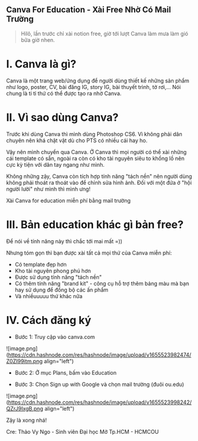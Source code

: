 ## Canva For Education - Xài Free Nhờ Có Mail Trường

> Hilô, lần trước chỉ xài notion free, giờ tới lượt Canva làm mưa làm gió bữa giờ nhen.

# I. Canva là gì?

Canva là một trang web/ứng dụng để người dùng thiết kế những sản phẩm như logo, poster, CV, bài đăng IG, story IG, bài thuyết trình, tờ rơi,... Nói chung là ti tỉ thứ có thể được tạo ra nhờ Canva.

# II. Vì sao dùng Canva?

Trước khi dùng Canva thì mình dùng Photoshop CS6. Vì không phải dân chuyên nên khá chật vật dù cho PTS có nhiều cái hay ho.

Vậy nên mình chuyển qua Canva. Ở Canva thì mọi người có thể xài những cái template có sẵn, ngoài ra còn có kho tài nguyên siêu to khổng lồ nên cực kỳ tiện với dân tay ngang như mình.

Không những zậy, Canva còn tích hợp tính năng "tách nền" nên người dùng không phải thoát ra thoát vào để chỉnh sửa hình ảnh. Đối với một đứa ở "hội người lười" như mình thì mình ưng!

Xài Canva for education miễn phí bằng mail trường

# III. Bản education khác gì bản free?

Để nói về tính năng này thì chắc tới mai mất =))

Nhưng tóm gọn thì bạn được xài tất cả mọi thứ của Canva miễn phí:
- Có template đẹp hơn
- Kho tài nguyên phong phú hơn
- Được sử dụng tính năng "tách nền"
- Có thêm tính năng "brand kit" - công cụ hỗ trợ thêm bảng màu mà bạn hay sử dụng để đồng bộ các ấn phẩm
- Và nhiềuuuuu thứ khác nữa

# IV. Cách đăng ký
- Bước 1: Truy cập vào canva.com

![image.png](https://cdn.hashnode.com/res/hashnode/image/upload/v1655523982474/Z0ZI99itm.png align="left")

- Bước 2: Ở mục Plans, bấm vào Education

- Bước 3: Chọn Sign up with Google và chọn mail trường (đuôi ou.edu)

![image.png](https://cdn.hashnode.com/res/hashnode/image/upload/v1655523998242/QZrJ9IxgB.png align="left")

Zậy là xong nhá!

Cre: Thảo Vy Ngo - Sinh viên Đại học Mở Tp.HCM - HCMCOU